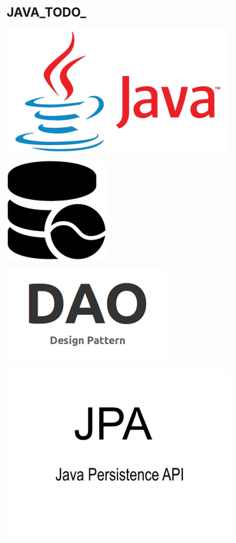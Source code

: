 # JAVA_TODO_

![Java_logo](Assets/Java.png)


![Java_logo](Assets/téléchargement.png)


![Java_logo](Assets/daoLogo.png)

![Java_logo](Assets/JPApng.png)
